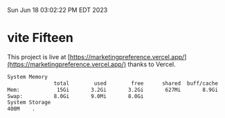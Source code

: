 Sun Jun 18 03:02:22 PM EDT 2023

# vite Fifteen


This project is live at [https://marketingpreference.vercel.app/](https://marketingpreference.vercel.app/) thanks to Vercel.

```bash
System Memory
               total        used        free      shared  buff/cache   available
Mem:            15Gi       3.2Gi       3.2Gi       627Mi       8.9Gi        11Gi
Swap:          8.0Gi       9.0Mi       8.0Gi
System Storage
400M	.
```
```bash
